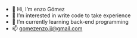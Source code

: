 - 👋 Hi, I’m enzo Gómez
- 👀 I’m interested in write code to take experience
- 🌱 I’m currently learning back-end programming
- 📫 gomezenzo.jj@gmail.com

<!---
GomezEnzo/GomezEnzo is a ✨ special ✨ repository because its `README.md` (this file) appears on your GitHub profile.
You can click the Preview link to take a look at your changes.
--->
